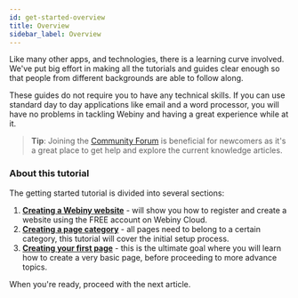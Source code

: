 ```yaml
---
id: get-started-overview
title: Overview
sidebar_label: Overview
---
```


Like many other apps, and technologies, there is a learning curve involved. We've put big effort in making all the tutorials and guides clear enough so that people from different backgrounds are able to follow along.

These guides do not require you to have any technical skills. If you can use standard day to day applications like email and a word processor, you will have no problems in tackling Webiny and having a great experience while at it.

> **Tip**: Joining the [Community Forum](https://community.webiny.com/) is beneficial for newcomers as it's a great place to get help and explore the current knowledge articles.

### About this tutorial

The getting started tutorial is divided into several sections:

1. [**Creating a Webiny website**](cms-guides/get-started-create-a-webiny-website.md) - will show you how to register and create a website using the FREE account on Webiny Cloud.
2. [**Creating a page category**](cms-guides/get-started-creating-a-page-category.md) - all pages need to belong to a certain category, this tutorial will cover the initial setup process.
3. [**Creating your first page**](cms-guides/get-started-creating-first-page.md) - this is the ultimate goal where you will learn how to create a very basic page, before proceeding to more advance topics.

When you're ready, proceed with the next article.
